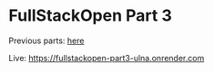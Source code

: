 # FullStackOpen Part 3

Previous parts: [here](https://github.com/ulnasensei/fullstackopen)

Live: https://fullstackopen-part3-ulna.onrender.com